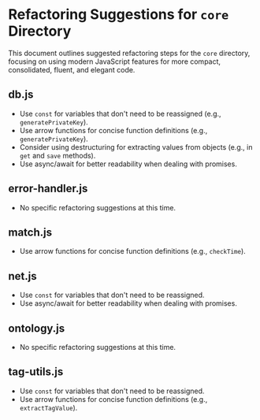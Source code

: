 # Refactoring Suggestions for `core` Directory

This document outlines suggested refactoring steps for the `core` directory, focusing on using modern JavaScript features for more compact, consolidated, fluent, and elegant code.

## db.js

*   Use `const` for variables that don't need to be reassigned (e.g., `generatePrivateKey`).
*   Use arrow functions for concise function definitions (e.g., `generatePrivateKey`).
*   Consider using destructuring for extracting values from objects (e.g., in `get` and `save` methods).
*   Use async/await for better readability when dealing with promises.

## error-handler.js

*   No specific refactoring suggestions at this time.

## match.js

*   Use arrow functions for concise function definitions (e.g., `checkTime`).

## net.js

*   Use `const` for variables that don't need to be reassigned.
*   Use async/await for better readability when dealing with promises.

## ontology.js

*   No specific refactoring suggestions at this time.

## tag-utils.js

*   Use `const` for variables that don't need to be reassigned.
*   Use arrow functions for concise function definitions (e.g., `extractTagValue`).